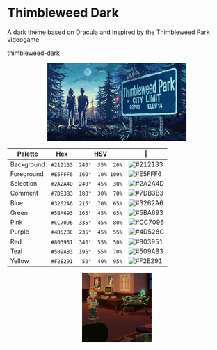 # Thimbleweed Dark

A dark theme based on Dracula and inspired by the Thimbleweed Park videogame.

thimbleweed-dark

<div>
<p align="center"><img src="https://raw.githubusercontent.com/jfexart/thimbleweed-dark/master/thimbleweed-park.png" width="320px" height="180px"/></p>
</div>


| Palette    | Hex       | HSV              | :art:                                             |
| ---------- | --------- | ---------------- | ------------------------------------------------- |
| Background | `#212133` | `240°  35%  20%` | ![#212133](https://placehold.it/24/212133/212133) |
| Foreground | `#E5FFF6` | `160°  10% 100%` | ![#E5FFF6](https://placehold.it/24/E5FFF6/E5FFF6) |
| Selection  | `#2A2A4D` | `240°  45%  30%` | ![#2A2A4D](https://placehold.it/24/2A2A4D/2A2A4D) |
| Comment    | `#7DB3B3` | `180°  30%  70%` | ![#7DB3B3](https://placehold.it/24/7DB3B3/7DB3B3) |
| Blue       | `#3262A6` | `215°  70%  65%` | ![#3262A6](https://placehold.it/24/3262A6/3262A6) |
| Green      | `#5BA693` | `165°  45%  65%` | ![#5BA693](https://placehold.it/24/5BA693/5BA693) |
| Pink       | `#CC7096` | `335°  45%  80%` | ![#CC7096](https://placehold.it/24/CC7096/CC7096) |
| Purple     | `#4D528C` | `235°  45%  55%` | ![#4D528C](https://placehold.it/24/4D528C/4D528C) |
| Red        | `#803951` | `340°  55%  50%` | ![#803951](https://placehold.it/24/803951/803951) |
| Teal       | `#509AB3` | `195°  55%  70%` | ![#509AB3](https://placehold.it/24/509AB3/509AB3) |
| Yellow     | `#F2E291` | ` 50°  40%  95%` | ![#F2E291](https://placehold.it/24/F2E291/F2E291) |


<div>
<p align="center"><img src="https://raw.githubusercontent.com/jfexart/thimbleweed-dark/master/dolores.gif" width="160px" height="160px"/></p>
</div>